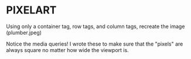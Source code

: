 # PIXELART

Using only a container tag, row tags, and column tags, recreate the image (plumber.jpeg)

Notice the media queries! I wrote these to make sure that the "pixels" are always square no matter how wide the viewport is.